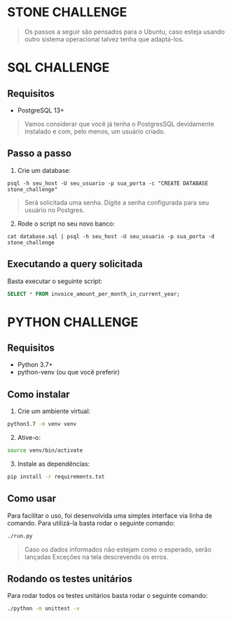 # STONE CHALLENGE

> Os passos a seguir são pensados para o Ubuntu, caso esteja usando outro sistema operacional talvez tenha que adaptá-los.

# SQL CHALLENGE

## Requisitos
- PostgreSQL 13+
> Vamos considerar que você já tenha o PostgresSQL devidamente instalado e com, pelo menos, um usuário criado.

## Passo a passo

1. Crie um database:
```
psql -h seu_host -U seu_usuario -p sua_porta -c "CREATE DATABASE stone_challenge"
```
> Será solicitada uma senha. Digite a senha configurada para seu usuário no Postgres.

2. Rode o script no seu novo banco:
```
cat database.sql | psql -h seu_host -U seu_usuario -p sua_porta -d stone_challenge
```

## Executando a query solicitada
Basta executar o seguinte script:
```SQL
SELECT * FROM invoice_amount_per_month_in_current_year;
```

# PYTHON CHALLENGE

## Requisitos
- Python 3.7+
- python-venv (ou que você preferir)

## Como instalar
1. Crie um ambiente virtual:
```bash
python3.7 -m venv venv
```

2. Ative-o:
```bash
source venv/bin/activate
```

3. Instale as dependências:
```bash
pip install -r requirements.txt
```

## Como usar
Para facilitar o uso, foi desenvolvida uma simples interface via linha de comando. Para utilizá-la basta rodar o seguinte comando:
```bash
./run.py
```

> Caso os dados informados não estejam como o esperado, serão lançadas Exceções na tela descrevendo os erros.

## Rodando os testes unitários
Para rodar todos os testes unitários basta rodar o seguinte comando:

```bash
./python -m unittest -v
```